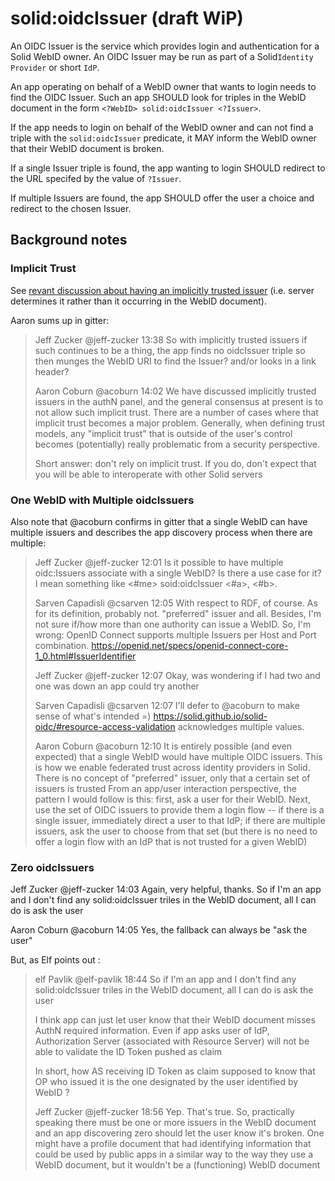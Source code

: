 # solid:oidcIssuer (draft WiP)

An OIDC Issuer is the service which provides login and authentication for a Solid WebID owner. An OIDC Issuer may be run as part of a Solid`Identity Provider` or short `IdP`.

An app operating on behalf of a WebID owner that wants to login needs to find the OIDC Issuer. Such an app  SHOULD look for triples in the WebID document in the form `<?WebID> solid:oidcIssuer <?Issuer>`.

If the app needs to login on behalf of the WebID owner and can not find a triple with the `solid:oidcIssuer` predicate, it MAY inform the WebID owner that their WebID document is broken.

If a single Issuer triple is found, the app wanting to login SHOULD redirect to the URL specifed by the value of `?Issuer`.  

If multiple Issuers are found, the app SHOULD offer the user a choice and redirect to the chosen Issuer.

## Background notes

### Implicit Trust

See [revant discussion about having an implicitly trusted issuer](https://github.com/solid/solid-oidc/issues/51) (i.e. server determines it rather than it occurring in the WebID document).  

Aaron sums up in gitter:
<blockquote>
Jeff Zucker @jeff-zucker 13:38
So with implicitly trusted issuers if such continues to be a thing, the app finds no oidcIssuer triple so then munges the WebID URI to find the Issuer? and/or looks in a link header?

Aaron Coburn @acoburn 14:02
We have discussed implicitly trusted issuers in the authN panel, and the general consensus at present is to not allow such implicit trust. There are a number of cases where that implicit trust becomes a major problem. Generally, when defining trust models, any "implicit trust" that is outside of the user's control becomes (potentially) really problematic from a security perspective.

Short answer: don't rely on implicit trust. If you do, don't expect that you will be able to interoperate with other Solid servers
</blockquote>

### One WebID with Multiple oidcIssuers

Also note that @acoburn confirms in gitter that a single WebID can have multiple issuers and describes the app discovery process when there are multiple:
<blockquote>
Jeff Zucker @jeff-zucker 12:01 Is it possible to have multiple oidc:Issuers associate with a single WebID? Is there a use case for it? I mean something like <#me> soid:oidcIssuer <#a>, <#b>.

Sarven Capadisli @csarven 12:05
With respect to RDF, of course. As for its definition, probably not. "preferred" issuer and all. Besides, I'm not sure if/how more 
than one authority can issue a WebID.
So, I'm wrong:
OpenID Connect supports multiple Issuers per Host and Port combination.
https://openid.net/specs/openid-connect-core-1_0.html#IssuerIdentifier

Jeff Zucker @jeff-zucker 12:07
Okay, was wondering if I had two and one was down an app could try another

Sarven Capadisli @csarven 12:07
I'll defer to @acoburn to make sense of what's intended =)
https://solid.github.io/solid-oidc/#resource-access-validation acknowledges multiple values.

Aaron Coburn @acoburn 12:10
It is entirely possible (and even expected) that a single WebID would have multiple OIDC issuers. This is how we enable federated trust
across identity providers in Solid. There is no concept of "preferred" issuer, only that a certain set of issuers is trusted
From an app/user interaction perspective, the pattern I would follow is this: first, ask a user for their WebID. Next, use 
the set of OIDC issuers to provide them a login flow -- if there is a single issuer, immediately direct a user to that IdP;
if there are multiple issuers, ask the user to choose from that set (but there is no need to offer a login flow with an IdP
that is not trusted for a given WebID)
  </blockquote>
  
### Zero oidcIssuers

<bockquote>  
Jeff Zucker @jeff-zucker 14:03
Again, very helpful, thanks.
So if I'm an app and I don't find any solid:oidcIssuer triles in the WebID document, all I can do is ask the user

Aaron Coburn @acoburn 14:05
Yes, the fallback can always be "ask the user"
  </blockquote>
  
But, as Elf points out :
<blockquote>
elf Pavlik @elf-pavlik 18:44
So if I'm an app and I don't find any solid:oidcIssuer triles in the WebID document, all I can do is ask the user

I think app can just let user know that their WebID document misses AuthN required information.
Even if app asks user of IdP, Authorization Server (associated with Resource Server) will not be able to validate the ID Token pushed as claim

In short, how AS receiving ID Token as claim supposed to know that OP who issued it is the one designated by the user identified by WebID ?

Jeff Zucker @jeff-zucker 18:56
Yep. That's true. So, practically speaking there must be one or more issuers in the WebID document and an app discovering zero should let the user know it's broken.
One might have a profile document that had identifying information that could be used by public apps in a similar way to the way they use a WebID document, but it wouldn't be a (functioning) WebID document

</blockquote>
